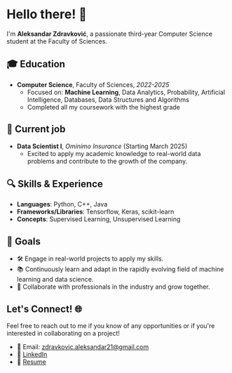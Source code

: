 # Hello there! 👋

I'm **Aleksandar Zdravković**, a passionate third-year Computer Science student at the Faculty of Sciences.

## 🎓 Education
- **Computer Science**, Faculty of Sciences, *2022-2025*
  - Focused on: **Machine Learning**, Data Analytics, Probability, Artificial Intelligence, Databases, Data Structures and Algorithms
  - Completed all my coursework with the highest grade

## 💼 Current job
- **Data Scientist I**, *Ominimo Insurance* (Starting March 2025)
  - Excited to apply my academic knowledge to real-world data problems and contribute to the growth of the company.

## 🔍 Skills & Experience
- **Languages**: Python, C++, Java
- **Frameworks/Libraries**: Tensorflow, Keras, scikit-learn
- **Concepts**: Supervised Learning, Unsupervised Learning

## 🌱 Goals
- 🛠 Engage in real-world projects to apply my skills.
- 📚 Continuously learn and adapt in the rapidly evolving field of machine learning and data science.
- 🤝 Collaborate with professionals in the industry and grow together.

## Let's Connect! 🌐
Feel free to reach out to me if you know of any opportunities or if you're interested in collaborating on a project!

- 📧 Email: zdravkovic.aleksandar21@gmail.com
- 🔗 [LinkedIn](https://www.linkedin.com/in/aleksandar-zdravkovic-b02038253/)
- 📄 [Resume](https://github.com/acaZdr/acaZdr/blob/main/Aleksandar%20Zdravkovic%20-%20CV.pdf)
